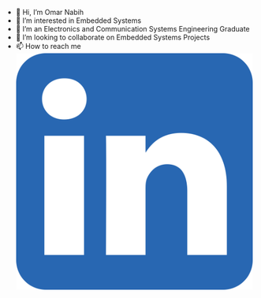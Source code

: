 - 👋 Hi, I’m Omar Nabih
- 👀 I’m interested in Embedded Systems
- 🌱 I’m an Electronics and Communication Systems Engineering Graduate
- 💞️ I’m looking to collaborate on Embedded Systems Projects
- 📫 How to reach me [![omarnabih](https://github.com/omarnabih99/omarnabih99/blob/main/5296501_linkedin_network_linkedin%20logo_icon.svg)](https://www.linkedin.com/in/omarnabih/)




<!---
omarnabih99/omarnabih99 is a ✨ special ✨ repository because its `README.md` (this file) appears on your GitHub profile.
You can click the Preview link to take a look at your changes.
--->
